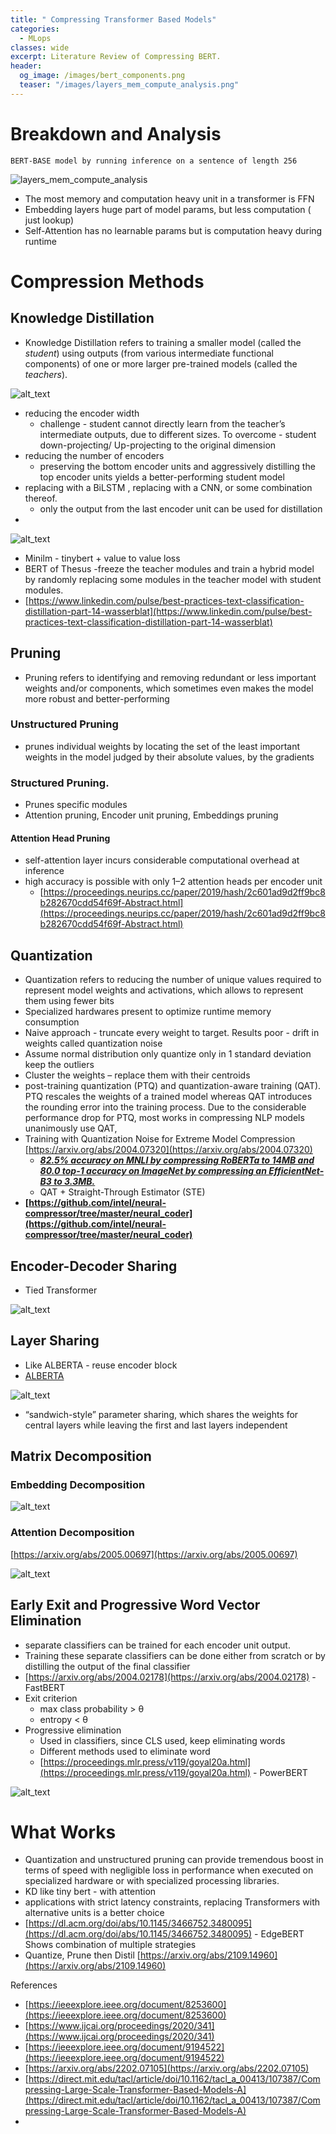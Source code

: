 ```yaml
---
title: " Compressing Transformer Based Models"
categories:
  - MLops
classes: wide
excerpt: Literature Review of Compressing BERT.
header:
  og_image: /images/bert_components.png
  teaser: "/images/layers_mem_compute_analysis.png"
---
```





# Breakdown and Analysis


    BERT-BASE model by running inference on a sentence of length 256



![layers_mem_compute_analysis](/images/layers_mem_compute_analysis.png)

* The most memory and computation heavy unit in a transformer is FFN
* Embedding layers huge part of model params, but less computation ( just lookup)
* Self-Attention has no learnable params but is computation heavy during runtime 


# Compression Methods


## Knowledge Distillation



* Knowledge Distillation refers to training a smaller model (called the _student_) using outputs (from various intermediate functional components) of one or more larger pre-trained models (called the _teachers_).


![alt_text](/images/kd.png "image_tooltip")

* reducing the encoder width
    * challenge - student cannot directly learn from the teacher’s intermediate outputs, due to different sizes. To overcome - student down-projecting/ Up-projecting to the original dimension
* reducing the number of encoders
    * preserving the bottom encoder units and aggressively distilling the top encoder units yields a better-performing student model
* replacing with a BiLSTM , replacing with a CNN, or some combination thereof.
    * only the output from the last encoder unit can be used for distillation
* 

![alt_text](/images/distil_vs_tiny.png "image_tooltip")

* Minilm - tinybert + value to value loss
* BERT of Thesus -freeze the teacher modules and train a hybrid model by randomly replacing some modules in the teacher model with student modules.
* [https://www.linkedin.com/pulse/best-practices-text-classification-distillation-part-14-wasserblat](https://www.linkedin.com/pulse/best-practices-text-classification-distillation-part-14-wasserblat)


## Pruning



* Pruning refers to identifying and removing redundant or less important weights and/or components, which sometimes even makes the model more robust and better-performing


###  Unstructured Pruning



* prunes individual weights by locating the set of the least important weights in the model judged by their absolute values, by the gradients


### Structured Pruning.



* Prunes specific modules
* Attention pruning, Encoder unit pruning, Embeddings pruning


#### Attention Head Pruning



* self-attention layer incurs considerable computational overhead at inference
* high accuracy is possible with only 1–2 attention heads per encoder unit
    * [https://proceedings.neurips.cc/paper/2019/hash/2c601ad9d2ff9bc8b282670cdd54f69f-Abstract.html](https://proceedings.neurips.cc/paper/2019/hash/2c601ad9d2ff9bc8b282670cdd54f69f-Abstract.html) 


## Quantization



* Quantization refers to reducing the number of unique values required to represent model weights and activations, which allows to represent them using fewer bits
* Specialized hardwares present to optimize runtime memory consumption
* Naive approach - truncate every weight to target. Results poor - drift in weights called quantization noise
* Assume normal distribution only quantize only in 1 standard deviation keep the outliers
* Cluster the weights – replace them with their centroids
* post-training quantization (PTQ) and quantization-aware training (QAT). PTQ rescales the weights of a trained model whereas QAT introduces the rounding error into the training process. Due to the considerable performance drop for PTQ, most works in compressing NLP models unanimously use QAT,
* Training with Quantization Noise for Extreme Model Compression  [https://arxiv.org/abs/2004.07320](https://arxiv.org/abs/2004.07320)
    * **_<span style="text-decoration:underline;"> 82.5% accuracy on MNLI by compressing RoBERTa to 14MB and 80.0 top-1 accuracy on ImageNet by compressing an EfficientNet-B3 to 3.3MB.</span>_**
    * QAT + Straight-Through Estimator (STE)
* **[https://github.com/intel/neural-compressor/tree/master/neural_coder](https://github.com/intel/neural-compressor/tree/master/neural_coder)**


## Encoder-Decoder Sharing



* Tied Transformer

![alt_text](/images/tied_transf.png "image_tooltip")


## Layer Sharing

* Like ALBERTA - reuse encoder block
* [ALBERTA](https://k-for-code.github.io/Alberta/)


![alt_text](/images/albert-parameter-sharing.png "image_tooltip")

* “sandwich-style” parameter sharing, which shares the weights for central layers while leaving the first and last layers independent


## Matrix Decomposition


### Embedding Decomposition


![alt_text](/images/embedding-decompose-albert.png "image_tooltip")



### Attention Decomposition

[https://arxiv.org/abs/2005.00697](https://arxiv.org/abs/2005.00697) 


![alt_text](/images/attn_decompose.png "image_tooltip")



## Early Exit and Progressive Word Vector Elimination



* separate classifiers can be trained for each encoder unit output. 
* Training these separate classifiers can be done either from scratch or by distilling the output of the final classifier
* [https://arxiv.org/abs/2004.02178](https://arxiv.org/abs/2004.02178) - FastBERT
* Exit criterion
    * max class probability > θ
    * entropy &lt; θ 
* Progressive elimination
    * Used in classifiers, since CLS used, keep eliminating words
    * Different methods used to eliminate word
    * [https://proceedings.mlr.press/v119/goyal20a.html](https://proceedings.mlr.press/v119/goyal20a.html) - PowerBERT




![alt_text](/images/early_exit.png "image_tooltip")



# What Works



* Quantization and unstructured pruning can provide tremendous boost in terms of speed with negligible loss in performance when executed on specialized hardware or with specialized processing libraries.
* KD like tiny bert - with attention
* applications with strict latency constraints, replacing Transformers with alternative units is a better choice
* [https://dl.acm.org/doi/abs/10.1145/3466752.3480095](https://dl.acm.org/doi/abs/10.1145/3466752.3480095) - EdgeBERT Shows combination of multiple strategies
* Quantize, Prune then Distil [https://arxiv.org/abs/2109.14960](https://arxiv.org/abs/2109.14960) 

References



* [https://ieeexplore.ieee.org/document/8253600](https://ieeexplore.ieee.org/document/8253600) 
* [https://www.ijcai.org/proceedings/2020/341](https://www.ijcai.org/proceedings/2020/341) 
* [https://ieeexplore.ieee.org/document/9194522](https://ieeexplore.ieee.org/document/9194522) 
* [https://arxiv.org/abs/2202.07105](https://arxiv.org/abs/2202.07105) 
* [https://direct.mit.edu/tacl/article/doi/10.1162/tacl_a_00413/107387/Compressing-Large-Scale-Transformer-Based-Models-A](https://direct.mit.edu/tacl/article/doi/10.1162/tacl_a_00413/107387/Compressing-Large-Scale-Transformer-Based-Models-A) 
* 
